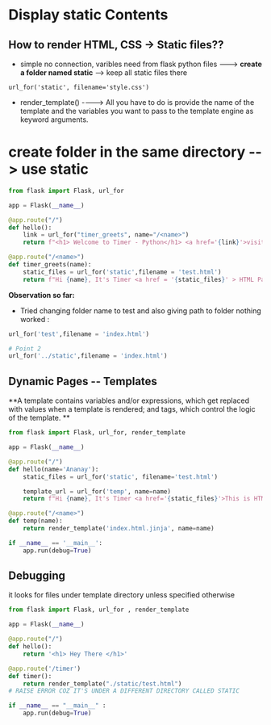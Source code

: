 # Display static Contents

## How to render HTML, CSS -> Static files??

- simple no connection, varibles need from flask python files ---> **create a folder named static** --> keep all static files there


`url_for('static', filename='style.css')`
- render_template() ---->
All you have to do is provide the name of the template and the variables you want to pass to the template engine as keyword arguments.

# create folder in the same directory --> use static 

```py
from flask import Flask, url_for

app = Flask(__name__)

@app.route("/")
def hello():
    link = url_for("timer_greets", name="/<name>")
    return f"<h1> Welcome to Timer - Python</h1> <a href='{link}'>visit here to Get a Hi 👋</a> <h2> append your name after URL like: /name see magic <h2>"

@app.route("/<name>")
def timer_greets(name):
    static_files = url_for('static',filename = 'test.html')
    return f"Hi {name}, It's Timer <a href = '{static_files}' > HTML Page !! </a>"


```
**Observation so far:**
- Tried changing folder name to test  and also giving path to folder nothing worked :
 ```py
 url_for('test',filename = 'index.html')
 
 # Point 2
 url_for('../static',filename = 'index.html')
```
## Dynamic Pages -- Templates 
**A template contains variables and/or expressions, which get replaced with values when a template is rendered; and tags, which control the logic of the template. **

```py
from flask import Flask, url_for, render_template

app = Flask(__name__)

@app.route("/")
def hello(name='Ananay'):
    static_files = url_for('static', filename='test.html')

    template_url = url_for('temp', name=name)
    return f"Hi {name}, It's Timer <a href='{static_files}'>This is HTML Page !!</a> visit <a href='{template_url}'>for dynamic python page</a>"

@app.route("/<name>")
def temp(name):
    return render_template('index.html.jinja', name=name)

if __name__ == '__main__':
    app.run(debug=True)

```

## Debugging 

it looks for files under template directory unless specified otherwise 
```py
from flask import Flask, url_for , render_template

app = Flask(__name__)

@app.route("/")
def hello():
    return '<h1> Hey There </h1>'

@app.route('/timer')
def timer():
    return render_template("./static/test.html")
# RAISE ERROR COZ IT'S UNDER A DIFFERENT DIRECTORY CALLED STATIC

if __name__ == "__main__" :
    app.run(debug=True)

```
